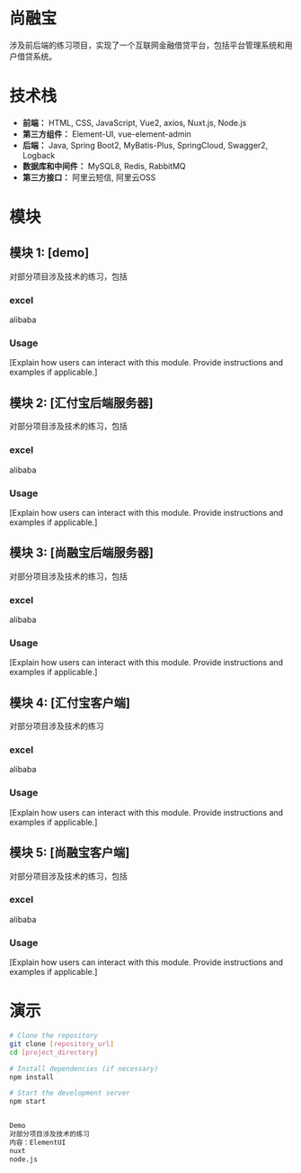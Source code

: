 # 尚融宝

涉及前后端的练习项目，实现了一个互联网金融借贷平台，包括平台管理系统和用户借贷系统。

# 技术栈

- **前端：** HTML, CSS, JavaScript, Vue2, axios, Nuxt.js, Node.js
- **第三方组件：** Element-UI, vue-element-admin
- **后端：** Java, Spring Boot2, MyBatis-Plus, SpringCloud, Swagger2, Logback
- **数据库和中间件：** MySQL8, Redis, RabbitMQ
- **第三方接口：** 阿里云短信, 阿里云OSS

# 模块

## 模块 1: [demo]

对部分项目涉及技术的练习，包括

### excel
alibaba

### Usage

[Explain how users can interact with this module. Provide instructions and examples if applicable.]

## 模块 2: [汇付宝后端服务器]

对部分项目涉及技术的练习，包括

### excel
alibaba

### Usage

[Explain how users can interact with this module. Provide instructions and examples if applicable.]


## 模块 3: [尚融宝后端服务器]

对部分项目涉及技术的练习，包括

### excel
alibaba

### Usage

[Explain how users can interact with this module. Provide instructions and examples if applicable.]

## 模块 4: [汇付宝客户端]

对部分项目涉及技术的练习

### excel
alibaba

### Usage

[Explain how users can interact with this module. Provide instructions and examples if applicable.]

## 模块 5: [尚融宝客户端]

对部分项目涉及技术的练习，包括

### excel
alibaba

### Usage

[Explain how users can interact with this module. Provide instructions and examples if applicable.]


# 演示

```bash
# Clone the repository
git clone [repository_url]
cd [project_directory]

# Install dependencies (if necessary)
npm install

# Start the development server
npm start


Demo
对部分项目涉及技术的练习
内容：ElementUI
nuxt
node.js
